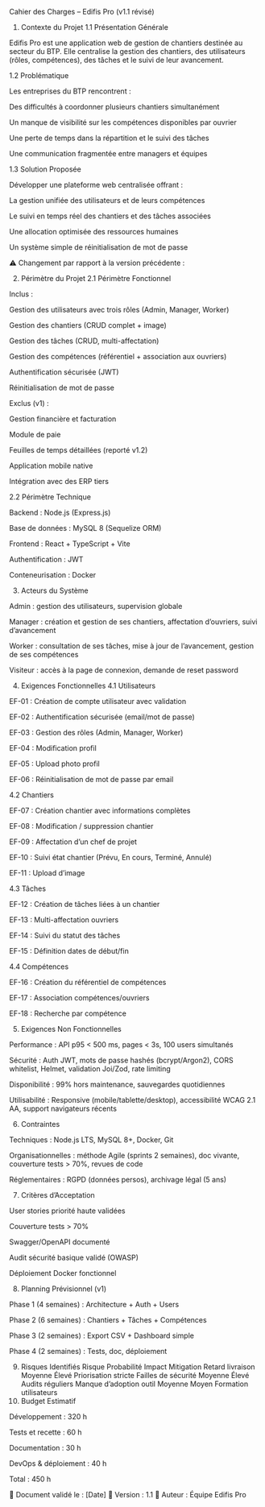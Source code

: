 Cahier des Charges – Edifis Pro (v1.1 révisé)
1. Contexte du Projet
1.1 Présentation Générale

Edifis Pro est une application web de gestion de chantiers destinée au secteur du BTP.
Elle centralise la gestion des chantiers, des utilisateurs (rôles, compétences), des tâches et le suivi de leur avancement.

1.2 Problématique

Les entreprises du BTP rencontrent :

Des difficultés à coordonner plusieurs chantiers simultanément

Un manque de visibilité sur les compétences disponibles par ouvrier

Une perte de temps dans la répartition et le suivi des tâches

Une communication fragmentée entre managers et équipes

1.3 Solution Proposée

Développer une plateforme web centralisée offrant :

La gestion unifiée des utilisateurs et de leurs compétences

Le suivi en temps réel des chantiers et des tâches associées

Une allocation optimisée des ressources humaines

Un système simple de réinitialisation de mot de passe

⚠️ Changement par rapport à la version précédente :



2. Périmètre du Projet
2.1 Périmètre Fonctionnel

Inclus :

Gestion des utilisateurs avec trois rôles (Admin, Manager, Worker)

Gestion des chantiers (CRUD complet + image)

Gestion des tâches (CRUD, multi-affectation)

Gestion des compétences (référentiel + association aux ouvriers)

Authentification sécurisée (JWT)

Réinitialisation de mot de passe

Exclus (v1) :

Gestion financière et facturation

Module de paie

Feuilles de temps détaillées (reporté v1.2)

Application mobile native

Intégration avec des ERP tiers

2.2 Périmètre Technique

Backend : Node.js (Express.js)

Base de données : MySQL 8 (Sequelize ORM)

Frontend : React + TypeScript + Vite

Authentification : JWT

Conteneurisation : Docker

3. Acteurs du Système

Admin : gestion des utilisateurs, supervision globale

Manager : création et gestion de ses chantiers, affectation d’ouvriers, suivi d’avancement

Worker : consultation de ses tâches, mise à jour de l’avancement, gestion de ses compétences

Visiteur : accès à la page de connexion, demande de reset password

4. Exigences Fonctionnelles
4.1 Utilisateurs

EF-01 : Création de compte utilisateur avec validation

EF-02 : Authentification sécurisée (email/mot de passe)

EF-03 : Gestion des rôles (Admin, Manager, Worker)

EF-04 : Modification profil

EF-05 : Upload photo profil

EF-06 : Réinitialisation de mot de passe par email

4.2 Chantiers

EF-07 : Création chantier avec informations complètes

EF-08 : Modification / suppression chantier

EF-09 : Affectation d’un chef de projet

EF-10 : Suivi état chantier (Prévu, En cours, Terminé, Annulé)

EF-11 : Upload d’image

4.3 Tâches

EF-12 : Création de tâches liées à un chantier

EF-13 : Multi-affectation ouvriers

EF-14 : Suivi du statut des tâches

EF-15 : Définition dates de début/fin

4.4 Compétences

EF-16 : Création du référentiel de compétences

EF-17 : Association compétences/ouvriers

EF-18 : Recherche par compétence

5. Exigences Non Fonctionnelles

Performance : API p95 < 500 ms, pages < 3s, 100 users simultanés

Sécurité : Auth JWT, mots de passe hashés (bcrypt/Argon2), CORS whitelist, Helmet, validation Joi/Zod, rate limiting

Disponibilité : 99% hors maintenance, sauvegardes quotidiennes

Utilisabilité : Responsive (mobile/tablette/desktop), accessibilité WCAG 2.1 AA, support navigateurs récents

6. Contraintes

Techniques : Node.js LTS, MySQL 8+, Docker, Git

Organisationnelles : méthode Agile (sprints 2 semaines), doc vivante, couverture tests > 70%, revues de code

Réglementaires : RGPD (données persos), archivage légal (5 ans)

7. Critères d’Acceptation

User stories priorité haute validées

Couverture tests > 70%

Swagger/OpenAPI documenté

Audit sécurité basique validé (OWASP)

Déploiement Docker fonctionnel

8. Planning Prévisionnel (v1)

Phase 1 (4 semaines) : Architecture + Auth + Users

Phase 2 (6 semaines) : Chantiers + Tâches + Compétences

Phase 3 (2 semaines) : Export CSV + Dashboard simple

Phase 4 (2 semaines) : Tests, doc, déploiement

9. Risques Identifiés
Risque	Probabilité	Impact	Mitigation
Retard livraison	Moyenne	Élevé	Priorisation stricte
Failles de sécurité	Moyenne	Élevé	Audits réguliers
Manque d’adoption outil	Moyenne	Moyen	Formation utilisateurs
10. Budget Estimatif

Développement : 320 h

Tests et recette : 60 h

Documentation : 30 h

DevOps & déploiement : 40 h

Total : 450 h

📌 Document validé le : [Date]
📌 Version : 1.1
📌 Auteur : Équipe Edifis Pro